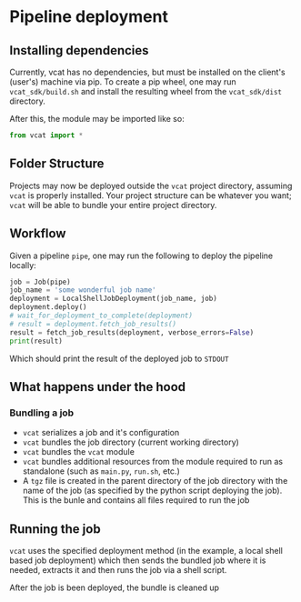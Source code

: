 # Pipeline deployment

## Installing dependencies

Currently, vcat has no dependencies, but must be installed on the client's (user's) machine via pip. To create a pip wheel, one may run `vcat_sdk/build.sh` and install the resulting wheel from the `vcat_sdk/dist` directory.

After this, the module may be imported like so:

 ```python
 from vcat import *
 ```

## Folder Structure

Projects may now be deployed outside the `vcat` project directory, assuming `vcat` is properly installed. Your project structure can be whatever you want; `vcat` will be able to bundle your entire project directory.

## Workflow

Given a pipeline `pipe`, one may run the following to deploy the pipeline locally:

```python
job = Job(pipe)
job_name = 'some wonderful job name'
deployment = LocalShellJobDeployment(job_name, job)
deployment.deploy()
# wait_for_deployment_to_complete(deployment)
# result = deployment.fetch_job_results()
result = fetch_job_results(deployment, verbose_errors=False)
print(result)
```

Which should print the result of the deployed job to `STDOUT`

## What happens under the hood

### Bundling a job

- `vcat` serializes a job and it's configuration
- `vcat` bundles the job directory (current working directory)
- `vcat` bundles the `vcat` module
- `vcat` bundles additional resources from the module required to run as standalone (such as `main.py`, `run.sh`, etc.)
- A `tgz` file is created in the parent directory of the job directory with the name of the job (as specified by the python script deploying the job). This is the bunle and contains all files required to run the job

## Running the job

`vcat` uses the specified deployment method (in the example, a local shell based job deployment) which then sends the bundled job where it is needed, extracts it and then runs the job via a shell script.

After the job is been deployed, the bundle is cleaned up

